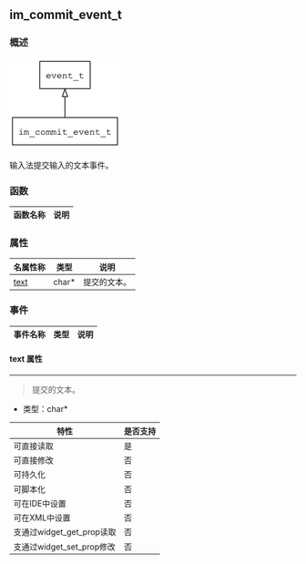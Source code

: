 ## im\_commit\_event\_t
### 概述
![image](images/im_commit_event_t_0.png)

 输入法提交输入的文本事件。

### 函数
<p id="im_commit_event_t_methods">

| 函数名称 | 说明 | 
| -------- | ------------ | 
### 属性
<p id="im_commit_event_t_properties">

| 名属性称 | 类型 | 说明 | 
| -------- | ----- | ------------ | 
| <a href="#im_commit_event_t_text">text</a> | char* | 提交的文本。 |
### 事件
<p id="im_commit_event_t_events">

| 事件名称 | 类型  | 说明 | 
| -------- | ----- | ------- | 
#### text 属性
-----------------------
> <p id="im_commit_event_t_text"> 提交的文本。



* 类型：char*

| 特性 | 是否支持 |
| -------- | ----- |
| 可直接读取 | 是 |
| 可直接修改 | 否 |
| 可持久化   | 否 |
| 可脚本化   | 否 |
| 可在IDE中设置 | 否 |
| 可在XML中设置 | 否 |
| 支通过widget_get_prop读取 | 否 |
| 支通过widget_set_prop修改 | 否 |
